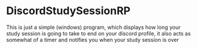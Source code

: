 # DiscordStudySessionRP
This is just a simple (windows) program, which displays how long your study session is going to take to end on your discord profile, it also acts as somewhat of a timer and notifies you when your study session is over
